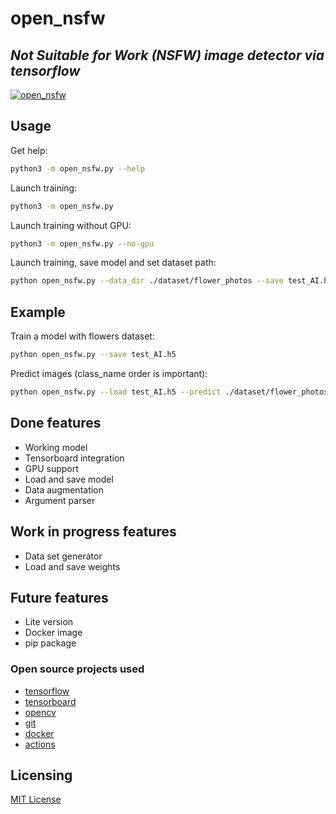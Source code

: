 # open_nsfw

## _Not Suitable for Work (NSFW) image detector via tensorflow_

[![open_nsfw](https://github.com/bensuperpc/open_nsfw/actions/workflows/base.yml/badge.svg)](https://github.com/bensuperpc/open_nsfw/actions/workflows/base.yml)

## Usage

Get help:

```bash
python3 -m open_nsfw.py --help
```

Launch training:

```bash
python3 -m open_nsfw.py
```

Launch training without GPU:

```bash
python3 -m open_nsfw.py --no-gpu
```

Launch training, save model and set dataset path:

```bash
python open_nsfw.py --data_dir ./dataset/flower_photos --save test_AI.h5
```

## Example

Train a model with flowers dataset:

```bash
python open_nsfw.py --save test_AI.h5
```

Predict images (class_name order is important):

```bash
python open_nsfw.py --load test_AI.h5 --predict ./dataset/flower_photos/roses/ --class_name daisy dandelion roses sunflowers tulips
```

## Done features

- Working model
- Tensorboard integration
- GPU support
- Load and save model
- Data augmentation
- Argument parser

## Work in progress features

- Data set generator
- Load and save weights

## Future features

- Lite version
- Docker image
- pip package


### Open source projects used

- [tensorflow](https://github.com/tensorflow/tensorflow)
- [tensorboard](https://github.com/tensorflow/tensorboard)
- [opencv](https://github.com/opencv/opencv)
- [git](https://github.com/git/git)
- [docker](https://github.com/docker/docker)
- [actions](https://github.com/actions/virtual-environments)

## Licensing

[MIT License](LICENSE)
